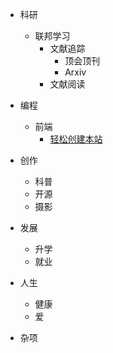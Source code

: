 - 科研
  - 联邦学习
    - 文献追踪
      - 顶会顶刊
      - Arxiv
    - 文献阅读

- 编程
  - 前端
    - [轻松创建本站](Program/Front_End/Establish_the_website.md)
- 创作
  - 科普
  - 开源
  - 摄影
- 发展
  - 升学
  - 就业
- 人生
  - 健康
  - 爱
- 杂项

